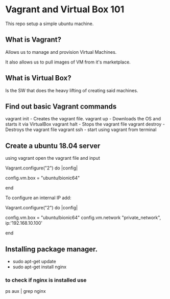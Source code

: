 # Vagrant and Virtual Box 101

This repo setup a simple ubuntu machine.


## What is Vagrant?

Allows us to manage and provision Virtual Machines.

It also allows us to pull images of VM from it's marketplace.

## What is Virtual Box?

Is the SW that does the heavy lifting of creating said machines.


## Find out basic Vagrant commands

vagrant init - Creates the vagrant file.
vagrant up - Downloads the OS and starts it via VirtualBox
vagrant halt - Stops the vagrant file
vagrant destroy - Destroys the vagrant file
vagrant ssh - start using vagrant from terminal


## Create a ubuntu 18.04 server
using vagrant open the vagrant file and input

Vagrant.configure("2") do |config|

  config.vm.box = "ubuntu/bionic64"

end

To configure an internal IP add:

Vagrant.configure("2") do |config|

  config.vm.box = "ubuntu/bionic64"
  config.vm.network "private_network", ip:'192.168.10.100'


end

## Installing package manager.

- sudo apt-get update
- sudo apt-get install nginx

### to check if nginx is installed use

ps aux | grep nginx
